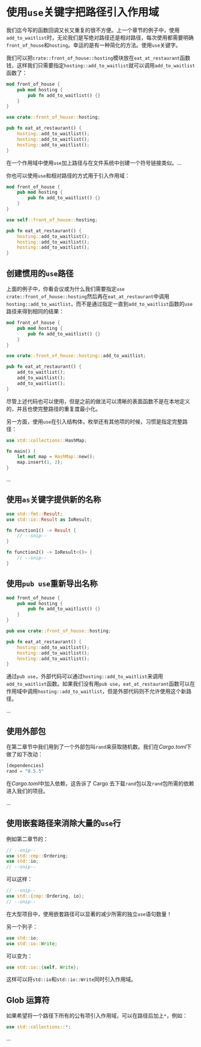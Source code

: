 # 使用`use`关键字把路径引入作用域

我们迄今写的函数回调又长又重复的很不方便。上一个章节的例子中，使用`add_to_waitlist`时，无论我们是写绝对路径还是相对路径，每次使用都需要明确`front_of_house`和`hosting`。幸运的是有一种简化的方法。使用`use`关键字。

我们可以把`crate::front_of_house::hosting`模块放在`eat_at_restaurant`函数钱，这样我们只需要指定`hosting::add_to_waitlist`就可以调用`add_to_waitlist`函数了：

```rust
mod front_of_house {
    pub mod hosting {
        pub fn add_to_waitlist() {}
    }
}

use crate::front_of_house::hosting;

pub fn eat_at_restaurant() {
    hosting::add_to_waitlist();
    hosting::add_to_waitlist();
    hosting::add_to_waitlist();
}
```

在一个作用域中使用`use`加上路径与在文件系统中创建一个符号链接类似。...

你也可以使用`use`和相对路径的方式用于引入作用域：

```rust
mod front_of_house {
    pub mod hosting {
        pub fn add_to_waitlist() {}
    }
}

use self::front_of_house::hosting;

pub fn eat_at_restaurant() {
    hosting::add_to_waitlist();
    hosting::add_to_waitlist();
    hosting::add_to_waitlist();
}
```

## 创建惯用的`use`路径

上面的例子中，你看会议或为什么我们需要指定`use crate::front_of_house::hosting`然后再在`eat_at_restaurant`中调用`hosting::add_to_waitlist`，而不是通过指定一直到`add_to_waitlist`函数的`use`路径来得到相同的结果：

```rust
mod front_of_house {
    pub mod hosting {
        pub fn add_to_waitlist() {}
    }
}

use crate::front_of_house::hosting::add_to_waitlist;

pub fn eat_at_restaurant() {
    add_to_waitlist();
    add_to_waitlist();
    add_to_waitlist();
}
```

尽管上述代码也可以使用，但是之前的做法可以清晰的表面函数不是在本地定义的，并且也使完整路径的重复度最小化。

另一方面，使用`use`在引入结构体，枚举还有其他项的时候，习惯是指定完整路径：

```rust
use std::collections::HashMap;

fn main() {
    let mut map = HashMap::new();
    map.insert(1, 2);
}
```

...

## 使用`as`关键字提供新的名称

```rust
use std::fmt::Result;
use std::io::Result as IoResult;

fn function1() -> Result {
    // --snip--
}

fn function2() -> IoResult<()> {
    // --snip--
}
```

## 使用`pub use`重新导出名称

```rust
mod front_of_house {
    pub mod hosting {
        pub fn add_to_waitlist() {}
    }
}

pub use crate::front_of_house::hosting;

pub fn eat_at_restaurant() {
    hosting::add_to_waitlist();
    hosting::add_to_waitlist();
    hosting::add_to_waitlist();
}
```

通过`pub use`，外部代码可以通过`hosting::add_to_waitlist`来调用`add_to_waitlist`函数。如果我们没有用`pub use`，`eat_at_restaurant`函数可以在作用域中调用`hosting::add_to_waitlist`，但是外部代码则不允许使用这个新路径。

...

## 使用外部包

在第二章节中我们用到了一个外部包叫`rand`来获取随机数。我们在*Cargo.toml*下做了如下改动：

```rust
[dependencies]
rand = "0.5.5"
```

在*Cargo.toml*中加入依赖，这告诉了 Cargo 去下载`rand`包以及`rand`包所需的依赖进入我们的项目。

...

## 使用嵌套路径来消除大量的`use`行

例如第二章节的：

```rust
// --snip--
use std::cmp::Ordering;
use std::io;
// --snip--
```

可以这样：

```rust
// --snip--
use std::{cmp::Ordering, io};
// --snip--
```

在大型项目中，使用嵌套路径可以显著的减少所需的独立`use`语句数量！

另一个列子：

```rust
use std::io;
use std::io::Write;
```

可以变为：

```rust
use std::io::{self, Write};
```

这样可以将`std::io`和`std::io::Write`同时引入作用域。

## Glob 运算符

如果希望将一个路径下所有的公有项引入作用域，可以在路径后加上`*`，例如：

```rust
use std::collections::*;
```

...
